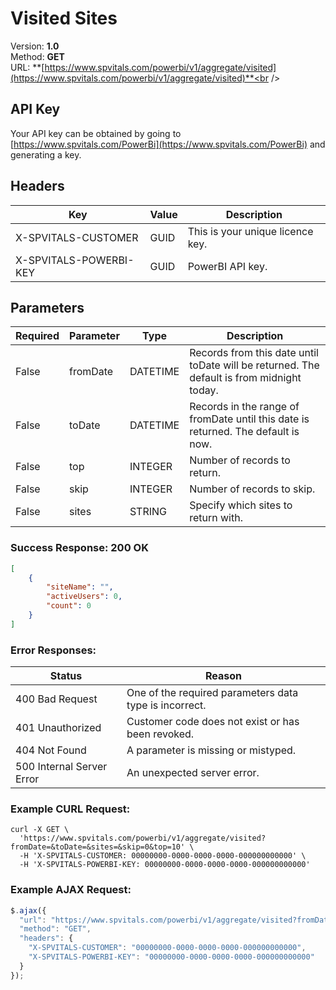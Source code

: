 # Visited Sites<br />
Version: **1.0**<br />
Method: **GET**<br />
URL: **[https://www.spvitals.com/powerbi/v1/aggregate/visited](https://www.spvitals.com/powerbi/v1/aggregate/visited)**<br />

## API Key

Your API key can be obtained by going to [https://www.spvitals.com/PowerBi](https://www.spvitals.com/PowerBi) and generating a key.

## Headers

Key | Value | Description
-|-|-
X-SPVITALS-CUSTOMER | GUID | This is your unique licence key.
X-SPVITALS-POWERBI-KEY | GUID | PowerBI API key.

## Parameters

| **Required** | **Parameter** | **Type** | **Description** |
| --- | --- | --- | --- |
| False | fromDate | DATETIME | Records from this date until toDate will be returned. The default is from midnight today. |
| False | toDate | DATETIME | Records in the range of fromDate until this date is returned. The default is now. |
| False | top | INTEGER | Number of records to return. |
| False | skip | INTEGER | Number of records to skip. |
| False | sites | STRING | Specify which sites to return with. |

### Success Response: 200 OK

```json
[
    {
        "siteName": "",
        "activeUsers": 0,
        "count": 0
    }
]
```

### Error Responses:

| **Status** | **Reason** |
| --- | --- |
| 400 Bad Request | One of the required parameters data type is incorrect. |
| 401 Unauthorized | Customer code does not exist or has been revoked. |
| 404 Not Found | A parameter is missing or mistyped. |
| 500 Internal Server Error | An unexpected server error. |

### Example CURL Request:

```curl
curl -X GET \
  'https://www.spvitals.com/powerbi/v1/aggregate/visited?fromDate=&toDate=&sites=&skip=0&top=10' \
  -H 'X-SPVITALS-CUSTOMER: 00000000-0000-0000-0000-000000000000' \
  -H 'X-SPVITALS-POWERBI-KEY: 00000000-0000-0000-0000-000000000000' 
```

### Example AJAX Request:

```javascript
$.ajax({
  "url": "https://www.spvitals.com/powerbi/v1/aggregate/visited?fromDate=&toDate=&sites=&skip=0&top=10",
  "method": "GET",
  "headers": {
    "X-SPVITALS-CUSTOMER": "00000000-0000-0000-0000-000000000000",
    "X-SPVITALS-POWERBI-KEY": "00000000-0000-0000-0000-000000000000"
  }
});
```
